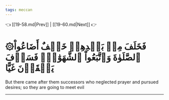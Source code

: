 ```yaml
---
tags: meccan
---
```


👈 [[19-58.md|Prev]] | [[19-60.md|Next]] 👉

# ۞فَخَلَفَ مِنۢ بَعۡدِهِمۡ خَلۡفٌ أَضَاعُواْ ٱلصَّلَوٰةَ وَٱتَّبَعُواْ ٱلشَّهَوَٰتِۖ فَسَوۡفَ يَلۡقَوۡنَ غَيًّا

But there came after them successors who neglected prayer and pursued desires; so they are going to meet evil

---

